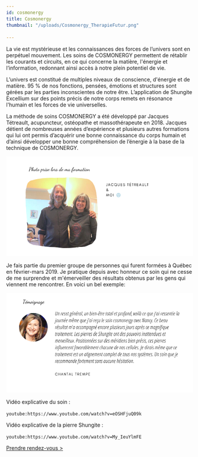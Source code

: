 ```yaml
---
id: cosmonergy
title: Cosmonergy
thumbnail: "/uploads/Cosmonergy_TherapieFutur.png"

---
```

La vie est mystérieuse et les connaissances des forces de l’univers sont en perpétuel mouvement. Les soins de COSMONERGY permettent de rétablir les courants et circuits, en ce qui concerne la matière, l'énergie et l’information, redonnant ainsi accès à notre plein potentiel de vie.

L’univers est constitué de multiples niveaux de conscience, d'énergie et de matière. 95 % de nos fonctions, pensées, émotions et structures sont gérées par les parties inconscientes de notre être. L’application de Shungite Excellium sur des points précis de notre corps remets en résonance l'humain et les forces de vie universelles.

La méthode de soins COSMONERGY a été développé par Jacques Tétreault, acupuncteur, ostéopathe et massothérapeute en 2018. Jacques détient de nombreuses années d’expérience et plusieurs autres formations qui lui ont permis d’acquérir une bonne connaissance du corps humain et d’ainsi développer une bonne compréhension de l’énergie à la base de la technique de COSMONERGY.

![](/uploads/jacques.png)

Je fais partie du premier groupe de personnes qui furent formées à Québec en février-mars 2019. Je pratique depuis avec honneur ce soin qui ne cesse de me surprendre et m'émerveiller des résultats obtenus par les gens qui viennent me rencontrer. En voici un bel exemple:

![](/uploads/copie-de-temoignage-2.png)

Vidéo explicative du soin :

`youtube:https://www.youtube.com/watch?v=eOSHFjuQ09k`

Vidéo explicative de la pierre Shungite :

`youtube:https://www.youtube.com/watch?v=My_IeuYlmFE`

[Prendre rendez-vous >](https://www.gorendezvous.com/homepage/111690)